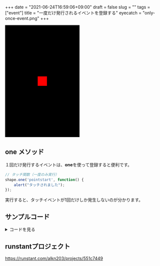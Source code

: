 +++
date = "2021-06-24T16:59:06+09:00"
draft = false
slug = ""
tags = ["event"]
title = "一度だけ発行されるイベントを登録する"
eyecatch = "only-once-event.png"
+++

![only-once-event](only-once-event.png)

## one メソッド
１回だけ発行するイベントは、**one**を使って登録すると便利です。

```js
// タッチ関数（一度のみ実行）
shape.one('pointstart', function() {
    alert("タッチされました");
});
```

実行すると、タッチイベントが1回だけしか発生しないのが分かります。

## サンプルコード
<details>
<summary>コードを見る</summary>

```js
// グローバルに展開
phina.globalize();
/*
 * メインシーン
 */
phina.define("MainScene", {
  // 継承
  superClass: 'DisplayScene',
  // 初期化
  init: function() {
    // 親クラス初期化
    this.superInit();
    // 背景色
    this.backgroundColor = 'black';
    // Shapeを作成してシーンに追加・位置指定
    var shape = Shape().addChildTo(this).setPosition(320, 480);
    // 背景色設定
    shape.backgroundColor = 'red';
    // タッチ可能にする
    shape.setInteractive(true);
    // タッチ関数（一度のみ実行）
  	shape.one('pointstart', function() {
	    alert("タッチされました");
  	});
  },
});
/*
 * メイン処理
 */
phina.main(function() {
  // アプリケーションを生成
  var app = GameApp({
    // MainScene から開始
    startLabel: 'main',
  });
  // fps表示
  //app.enableStats();
  // 実行
  app.run();
});
```

</details>

## runstantプロジェクト
https://runstant.com/alkn203/projects/551c7449